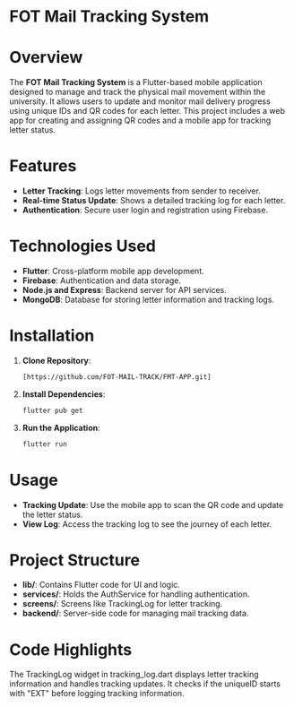 # FOT Mail Tracking System

# Overview

The **FOT Mail Tracking System** is a Flutter-based mobile application designed to manage and track the physical mail movement within the university. It allows users to update and monitor mail delivery progress using unique IDs and QR codes for each letter. This project includes a web app for creating and assigning QR codes and a mobile app for tracking letter status.

# Features

- **Letter Tracking**: Logs letter movements from sender to receiver.
- **Real-time Status Update**: Shows a detailed tracking log for each letter.
- **Authentication**: Secure user login and registration using Firebase.

# Technologies Used

- **Flutter**: Cross-platform mobile app development.
- **Firebase**: Authentication and data storage.
- **Node.js and Express**: Backend server for API services.
- **MongoDB**: Database for storing letter information and tracking logs.

# Installation

1. **Clone Repository**:
   ```bash
   [https://github.com/FOT-MAIL-TRACK/FMT-APP.git] 

2. **Install Dependencies**:
   ```bash
   flutter pub get
   
3. **Run the Application**:
   ```bash
   flutter run

# Usage

- **Tracking Update**: Use the mobile app to scan the QR code and update the letter status.
- **View Log**: Access the tracking log to see the journey of each letter.

# Project Structure

 - **lib/**: Contains Flutter code for UI and logic.
 - **services/**: Holds the AuthService for handling authentication.
 - **screens/**: Screens like TrackingLog for letter tracking.
 - **backend/**: Server-side code for managing mail tracking data.
   
# Code Highlights

The TrackingLog widget in tracking_log.dart displays letter tracking information and handles tracking updates. It checks if the uniqueID starts with "EXT" before logging tracking information.

